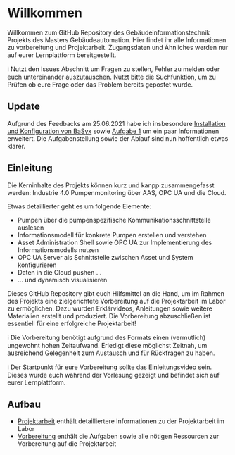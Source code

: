 # Willkommen
Willkommen zum GitHub Repository des Gebäudeinformationstechnik Projekts des Masters Gebäudeautomation. Hier findet ihr alle Informationen zu vorbereitung und Projektarbeit. Zugangsdaten und Ähnliches werden nur auf eurer Lernplattform bereitgestellt.

:information_source: Nutzt den Issues Abschnitt um Fragen zu stellen, Fehler zu melden oder euch untereinander auszutauschen. Nutzt bitte die Suchfunktion, um zu Prüfen ob eure Frage oder das Problem bereits gepostet wurde.

## Update
Aufgrund des Feedbacks am 25.06.2021 habe ich insbesondere [Installation und Konfiguration von BaSyx](Vorbereitung/Installation/BaSyx.md) sowie [Aufgabe 1](Vorbereitung/Aufgaben/Aufgabe1.md) um ein paar Informationen erweitert. Die Aufgabenstellung sowie der Ablauf sind nun hoffentlich etwas klarer.

## Einleitung
Die Kerninhalte des Projekts können kurz und kanpp zusammengefasst werden: Industrie 4.0 Pumpenmonitoring über AAS, OPC UA und die Cloud.

Etwas detaillierter geht es um folgende Elemente:
* Pumpen über die pumpenspezifische Kommunikationsschnittstelle auslesen
* Informationsmodell für konkrete Pumpen erstellen und verstehen
* Asset Administration Shell sowie OPC UA zur Implementierung des Informationsmodells nutzen
* OPC UA Server als Schnittstelle zwischen Asset und System konfigurieren
* Daten in die Cloud pushen ...
* ... und dynamisch visualisieren
  
Dieses GitHub Repository gibt euch Hilfsmittel an die Hand, um im Rahmen des Projekts eine zielgerichtete Vorbereitung auf die Projektarbeit im Labor zu ermöglichen. Dazu wurden Erklärvideos, Anleitungen sowie weitere Materialien erstellt und produziert. Die Vorbereitung abzuschließen ist essentiell für eine erfolgreiche Projektarbeit!

:information_source: Die Vorbereitung benötigt aufgrund des Formats einen (vermutlich) ungewohnt hohen Zeitaufwand. Erledigt diese möglichst Zeitnah, um ausreichend Gelegenheit zum Austausch und für Rückfragen zu haben.

:information_source: Der Startpunkt für eure Vorbereitung sollte das Einleitungsvideo sein. Dieses wurde euch während der Vorlesung gezeigt und befindet sich auf eurer Lernplattform.

## Aufbau
* [Projektarbeit](Projektarbeit.md) enthält detailliertere Informationen zu der Projektarbeit im Labor
* [Vorbereitung](Vorbereitung) enthält die Aufgaben sowie alle nötigen Ressourcen zur Vorbereitung auf die Projektarbeit
